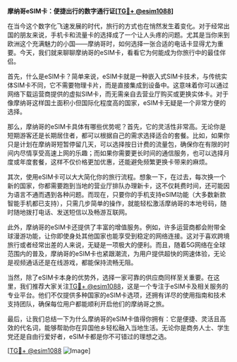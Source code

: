 **摩纳哥eSIM卡：便捷出行的数字通行证[[TG💪+ @esim1088](https://t.me/s/esim1088)]**

在当今这个数字化飞速发展的时代，旅行的方式也在悄然发生着变化。对于经常出国的朋友来说，手机卡和流量卡的选择成了一个让人头疼的问题。尤其是当你来到欧洲这个充满魅力的小国——摩纳哥时，如何选择一张合适的电话卡显得尤为重要。今天，我们就来聊聊摩纳哥的eSIM卡，看看它为何能成为你旅行中的最佳伴侣。

首先，什么是eSIM卡？简单来说，eSIM卡就是一种嵌入式SIM卡技术，与传统实体SIM卡不同，它不需要物理卡片，而是直接集成到设备中。这意味着你可以通过网络下载运营商提供的虚拟SIM卡，而无需亲自去营业厅购买或更换实体卡。对于像摩纳哥这样国土面积小但国际化程度高的国家，eSIM卡无疑是一个非常方便的选择。

那么，摩纳哥的eSIM卡具体有哪些优势呢？首先，它的灵活性非常高。无论你是短期游客还是长期居住者，都可以根据自己的需求选择适合的套餐。比如，如果你只是计划在摩纳哥短暂停留几天，可以选择按日计费的流量包，确保你在有限的时间内尽情享受高速上网的乐趣；而如果你需要更长时间的通信服务，也可以选择月度或年度套餐，这样不仅价格更加优惠，还能避免频繁更换卡带来的麻烦。

其次，使用eSIM卡可以大大简化你的旅行流程。想象一下，在过去，每次换一个新的国家，你都需要跑到当地的营业厅排队办理新卡，这不仅耗费时间，还可能因为语言不通而遇到各种问题。而现在，只要你的手机支持eSIM功能（大多数新款智能手机都已支持），只需几步简单的操作，就能轻松激活摩纳哥的本地号码，随时随地拨打电话、发送短信以及畅游互联网。

此外，摩纳哥的eSIM卡还提供了丰富的增值服务。例如，许多运营商都会附带全球漫游功能，让你即使身处其他国家也能享受到稳定的网络连接。这对于喜欢跨境旅行或者经常出差的人来说，无疑是一项极大的便利。而且，随着5G网络在全球范围内的普及，摩纳哥的eSIM卡也紧跟潮流，为用户提供超快的网速体验，无论是视频通话还是在线游戏，都能保持流畅无阻。

当然，除了eSIM卡本身的优势外，选择一家可靠的供应商同样至关重要。在这里，我们推荐大家关注[TG💪+ @esim1088](https://t.me/s/esim1088)，这是一个专注于eSIM卡及相关服务的专业平台。他们不仅提供多种国家的eSIM卡选项，还拥有详尽的使用指南和技术支持团队，确保每位用户都能顺利开启他们的摩纳哥之旅。

最后，让我们总结一下为什么摩纳哥的eSIM卡值得你拥有：它是便捷、灵活且高效的代名词，能够帮助你在异国他乡轻松融入当地生活。无论你是商务人士、学生党还是自由行爱好者，eSIM卡都是你不可错过的理想之选。

[[TG💪+ @esim1088](https://t.me/s/esim1088) ![Image](https://i.postimg.cc/4NQfJmqS/Snipaste-2025-05-13-00-14-12.png)]